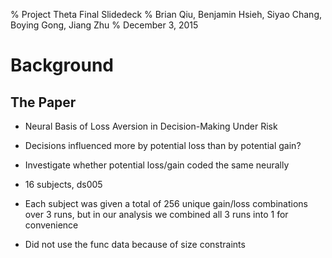% Project Theta Final Slidedeck
% Brian Qiu, Benjamin Hsieh, Siyao Chang, Boying Gong, Jiang Zhu
% December 3, 2015

# Background

## The Paper
- Neural Basis of Loss Aversion in Decision-Making Under Risk
- Decisions influenced more by potential loss than by potential gain? 
- Investigate whether potential loss/gain coded the same neurally

- 16 subjects, ds005
- Each subject was given a total of 256 unique gain/loss combinations over 3 runs, but in our analysis we combined all 3 runs into 1 for convenience
- Did not use the func data because of size constraints


